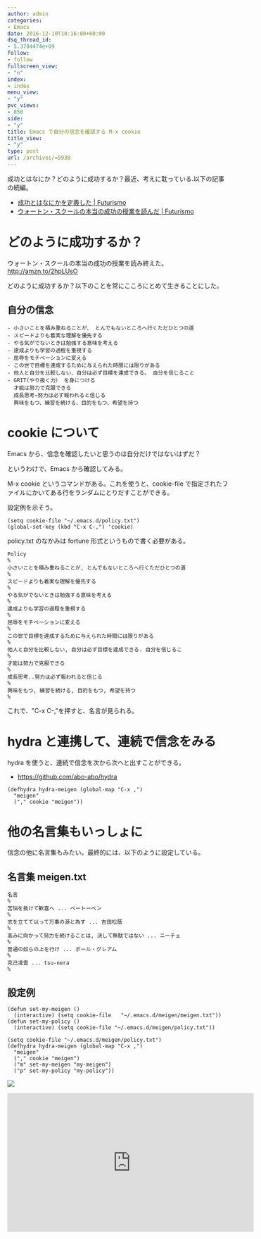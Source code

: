 ```yaml
---
author: admin
categories:
- Emacs
date: 2016-12-10T18:16:00+00:00
dsq_thread_id:
- 5.3704474e+09
follow:
- follow
fullscreen_view:
- "n"
index:
- index
menu_view:
- "y"
pvc_views:
- 850
side:
- "y"
title: Emacs で自分の信念を確認する M-x cookie
title_view:
- "y"
type: post
url: /archives/=5938
---
```


成功とはなにか？どのように成功するか？最近、考えに耽っている.以下の記事の続編。

-   [成功とはなにかを定義した |
    Futurismo](https://futurismo.biz/archives/5849)
-   [ウォートン・スクールの本当の成功の授業を読んだ |
    Futurismo](https://futurismo.biz/archives/5875)

どのように成功するか？
======================

ウォートン・スクールの本当の成功の授業を読み終えた。http://amzn.to/2hpLUsO

どのように成功するか？以下のことを常にこころにとめて生きることにした。

自分の信念
----------

``` {.text}
- 小さいことを積み重ねることが、 とんでもないところへ行くただひとつの道 
- スピードよりも着実な理解を優先する 
- やる気がでないときは勉強する意味を考える 
- 達成よりも学習の過程を重視する 
- 屈辱をモチベーションに変える 
- この世で目標を達成するために与えられた時間には限りがある 
- 他人と自分を比較しない、自分は必ず目標を達成できる。 自分を信じること 
- GRIT(やり抜く力） を身につける
  才能は努力で克服できる 
  成長思考−努力は必ず報われると信じる 
  興味をもつ、練習を続ける、目的をもつ、希望を持つ
```

cookie について
===============

Emacs から、信念を確認したいと思うのは自分だけではないはずだ？

というわけで、Emacs から確認してみる。

M-x cookie というコマンドがある。これを使うと、cookie-file
で指定されたファイルにかいてある行をランダムにとりだすことができる。

設定例を示そう。

``` {.commonlisp}
(setq cookie-file "~/.emacs.d/policy.txt")
(global-set-key (kbd "C-x C-,") 'cookie)
```

policy.txt のなかみは fortune 形式というもので書く必要がある。

``` {.text}
Policy
%
小さいことを積み重ねることが, とんでもないところへ行くただひとつの道
%
スピードよりも着実な理解を優先する
%
やる気がでないときは勉強する意味を考える
%
達成よりも学習の過程を重視する
%
屈辱をモチベーションに変える
%
この世で目標を達成するために与えられた時間には限りがある
%
他人と自分を比較しない, 自分は必ず目標を達成できる. 自分を信じるこ
%
才能は努力で克服できる
%
成長思考..努力は必ず報われると信じる
%
興味をもつ, 練習を続ける, 目的をもつ, 希望を持つ 
%
```

これで、"C-x C-,"を押すと、名言が見られる。

hydra と連携して、連続で信念をみる
==================================

hydra を使うと、連続で信念を次から次へと出すことができる。

-   <https://github.com/abo-abo/hydra>

``` {.commonlisp}
(defhydra hydra-meigen (global-map "C-x ,")
  "meigen"
  ("," cookie "meigen"))
```

他の名言集もいっしょに
======================

信念の他に名言集もみたい。最終的には、以下のように設定している。

名言集 meigen.txt
-----------------

``` {.text}
名言
%
苦悩を抜けて歓喜へ ... ベートーベン
%
志を立てて以って万事の源と為す ... 吉田松蔭
%
高みに向かって努力を続けることは, 決して無駄ではない ... ニーチェ
%
普通の奴らの上を行け ... ポール・グレアム
%
克己凌雲 ... tsu-nera
%
```

設定例
------

``` {.commonlisp}
(defun set-my-meigen ()
  (interactive) (setq cookie-file   "~/.emacs.d/meigen/meigen.txt"))
(defun set-my-policy ()
  (interactive) (setq cookie-file "~/.emacs.d/meigen/policy.txt"))

(setq cookie-file "~/.emacs.d/meigen/policy.txt")
(defhydra hydra-meigen (global-map "C-x ,")
  "meigen"
  ("," cookie "meigen")
  ("m" set-my-meigen "my-meigen")
  ("p" set-my-policy "my-policy"))
```

![](./../img/2016-12-11-031324_489x61_scrot.png)

<iframe width="560" height="315" src="https://www.youtube.com/embed/3qfet8vJ17Q" frameborder="0" allowfullscreen></iframe>

